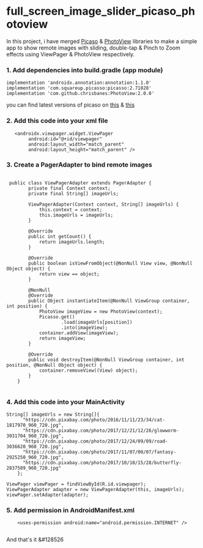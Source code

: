 # full_screen_image_slider_picaso_photoview

In this project, i have merged [Picaso](https://github.com/square/picasso) &  [PhotoView](https://github.com/chrisbanes/PhotoView) libraries to make a simple app to show remote images with sliding, double-tap & Pinch to Zoom effects using ViewPager & PhotoView respectively. 




### 1. Add dependencies into build.gradle (app module) 

```
implementation 'androidx.annotation:annotation:1.1.0'
implementation 'com.squareup.picasso:picasso:2.71828'
implementation 'com.github.chrisbanes:PhotoView:2.0.0'

```
you can find latest versions of picaso on [this](https://github.com/square/picasso) &  [this](https://github.com/chrisbanes/PhotoView)


### 2. Add this code into your xml file
```
   <androidx.viewpager.widget.ViewPager
        android:id="@+id/viewpager"
        android:layout_width="match_parent"
        android:layout_height="match_parent" />
```


### 3. Create a PagerAdapter to bind remote images 

```

 public class ViewPagerAdapter extends PagerAdapter {
        private final Context context;
        private final String[] imageUrls;

        ViewPagerAdapter(Context context, String[] imageUrls) {
            this.context = context;
            this.imageUrls = imageUrls;
        }

        @Override
        public int getCount() {
            return imageUrls.length;
        }

        @Override
        public boolean isViewFromObject(@NonNull View view, @NonNull Object object) {
            return view == object;
        }

        @NonNull
        @Override
        public Object instantiateItem(@NonNull ViewGroup container, int position) {
            PhotoView imageView = new PhotoView(context);
            Picasso.get()
                    .load(imageUrls[position])
                    .into(imageView);
            container.addView(imageView);
            return imageView;
        }

        @Override
        public void destroyItem(@NonNull ViewGroup container, int position, @NonNull Object object) {
            container.removeView((View) object);
        }
    }
    
```

### 4. Add this code into your MainActivity

```
String[] imageUrls = new String[]{
      "https://cdn.pixabay.com/photo/2016/11/11/23/34/cat-1817970_960_720.jpg",
      "https://cdn.pixabay.com/photo/2017/12/21/12/26/glowworm-3031704_960_720.jpg",
      "https://cdn.pixabay.com/photo/2017/12/24/09/09/road-3036620_960_720.jpg",
      "https://cdn.pixabay.com/photo/2017/11/07/00/07/fantasy-2925250_960_720.jpg",
      "https://cdn.pixabay.com/photo/2017/10/10/15/28/butterfly-2837589_960_720.jpg"
    };
        
ViewPager viewPager = findViewById(R.id.viewpager);
ViewPagerAdapter adapter = new ViewPagerAdapter(this, imageUrls);
viewPager.setAdapter(adapter);

```

### 5. Add permission in AndroidManifest.xml

```
    <uses-permission android:name="android.permission.INTERNET" />


```

And that's it &#128526

